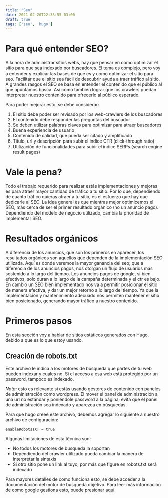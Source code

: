 ```yaml
---
title: "Seo"
date: 2021-02-20T22:33:55-03:00
draft: true
tags: ['seo', 'hugo']
---
```


# Para qué entender SEO?

A la hora de administrar sitios webs, hay que pensar en como optimizar el sitio para que sea indexado por buscadores.
El tema es complejo, pero voy a entender y explicar las bases de que es y como optimizar el sitio para seo.
Facilitar que el sitio sea fácil de descubrir ayuda a traer tráfico al sitio.
A grandes rasgos el SEO se basa en entender el contenido que el público al que apuntamos busca.
Así como también lograr que los crawlers puedan interpretar nuestro contenido para ofrecerlo al público esperado.

Para poder mejorar esto, se debe considerar:

1.  El sitio debe poder ser revisado por los web-crawlers de los buscadores
2.  El contenido debe responder las preguntas del buscador
3.  Se deben utilizar palabras claves para optimizar para atraer buscadores
4.  Buena experiencia de usuario
5.  Contenido de calidad, que pueda ser citado y amplificado
6.  Titulo, url y descripción para subir el indice CTR (click-through ratio)
7.  Utilización de funcionalidades para subir el indice SERPs (search engine result pages)

# Vale la pena?

Todo el trabajo requerido para realizar estás implementaciones y mejoras es para atraer mayor cantidad de tráfico a tu sitio.
Por lo que, dependiendo de cuanto tráfico quieras atraer a tu sitio, es el esfuerzo que hay que dedicarle al SEO.
La idea general es que mientras mejor optimicemos el SEO, más cerca de ser el primer resultado orgánico (no un anuncio pago).
Dependiendo del modelo de negocio utilizado, cambia la prioridad de implementar SEO.

# Resultados orgánicos

A diferencia de los anuncios, que son los primeros en aparecer, los resultados orgánicos son aquellos que dependen de la implementación SEO utilizada.
Aquí es donde veremos la mayor ganancia del seo; que a diferencia de los anuncios pagos, nos otorgan un flujo de usuarios más sostenido a lo largo del tiempo.
Los anuncios pagos de google, si bien efectivos, solo duran a lo largo de la campaña determinada y el ctr es bajo.
En cambio un SEO bien implementado nos va a permitir posicionar el sitio de manera efectiva, y dar un mejor retorno a lo largo del tiempo.
Ya que la implementación y mantenimiento adecuado nos permiten mantener el sitio bien posicionado, generando mayor tráfico a nuestro contenido.

# Primeros pasos

En esta sección voy a hablar de sitios estáticos generados con Hugo, debido a que es lo que estoy usando.

## Creación de robots.txt

Este archivo le indica a los motores de búsqueda que partes de tu web pueden indexar y cuales no.
Si el acceso a esa web está protegido por un password, tampoco es indexado.

*Nota:* esto es relevante si estás usando gestores de contenido con paneles de administración como wordpress.
El mover el panel de administración a una url no estándar y poniéndole password a la página; evita que el panel de administración sea indexado y aparezca en búsquedas.

Para que hugo creee este archivo, debemos agregar lo siguiente a nuestro archivo de configuración:

```
enableRobotsTXT = true
```

Algunas limitaciones de esta técnica son:

- No todos los motores de busqueda la soportan
- Dependiendo del crawler utilizado pueda cambiar la manera de interpretar la sintaxis
- Si otro sitio pone un link al tuyo, por más que figure en robots.txt será indexado

Para mayores detalles de como funciona esto, se debe acceder a la documentación del motor de busqueda objetivo.
Para leer más información de como google gestiona esto, puede presionar [aquí](https://developers.google.com/search/docs/advanced/robots/intro).
